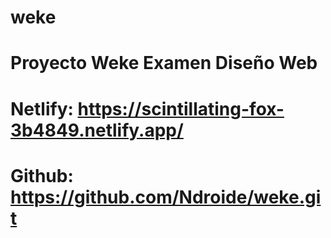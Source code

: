 # weke
# Proyecto Weke Examen Diseño Web
# Netlify: https://scintillating-fox-3b4849.netlify.app/
# Github: https://github.com/Ndroide/weke.git